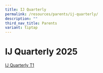 ```yaml
---
title: IJ Quarterly
permalink: /resources/parents/ij-quarterly/
description: ""
third_nav_title: Parents
variant: tiptap
---
```

<h1>IJ Quarterly 2025</h1>
<p><a href="/files/Parents/IJQuarterl2025T1.pdf" rel="noopener nofollow" target="_blank">IJ Quarterly T1</a>
</p>